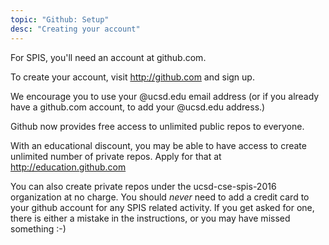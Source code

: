 ```yaml
---
topic: "Github: Setup"
desc: "Creating your account"
---
```


For SPIS, you'll need an account at github.com.

To create your account, visit <http://github.com> and sign up.

We encourage you to use your @ucsd.edu email address (or if you already have
a github.com account, to add your @ucsd.edu address.)   

Github now provides free access to unlimited public repos to everyone.

With an educational discount, you may be able to have access to create
unlimited number of private repos.   Apply for that at 
http://education.github.com

You can also create private repos under the ucsd-cse-spis-2016 organization
at no charge.  You should *never* need to add a credit card to your github
account for any SPIS related activity. If you get asked for one, there is
either a mistake in the instructions, or you may have missed something :-) 

